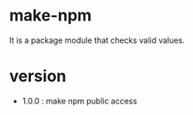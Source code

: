 # make-npm
It is a package module that checks valid values.

# version

* 1.0.0 : make npm public access  
